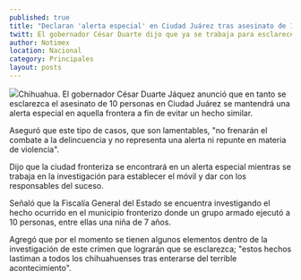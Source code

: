 ```yaml
---
published: true
title: "Declaran 'alerta especial' en Ciudad Juárez tras asesinato de 10 personas"
twitt: El gobernador César Duarte dijo que ya se trabaja para esclarecer el móvil y dar con los responsables.
author: Notimex
location: Nacional
category: Principales
layout: posts
---
```


![](http://i.imgur.com/DuYB3qVm.jpg)Chihuahua. El gobernador César Duarte Jáquez anunció que en tanto se esclarezca el asesinato de 10 personas en Ciudad Juárez se mantendrá una alerta especial en aquella frontera a fin de evitar un hecho similar.

Aseguró que este tipo de casos, que son lamentables, "no frenarán el combate a la delincuencia y no representa una alerta ni repunte en materia de violencia".

Dijo que la ciudad fronteriza se encontrará en un alerta especial mientras se trabaja en la investigación para establecer el móvil y dar con los responsables del suceso.

Señaló que la Fiscalía General del Estado se encuentra investigando el hecho ocurrido en el municipio fronterizo donde un grupo armado ejecutó a 10 personas, entre ellas una niña de 7 años.

Agregó que por el momento se tienen algunos elementos dentro de la investigación de este crimen que lograrán que se esclarezca; "estos hechos lastiman a todos los chihuahuenses tras enterarse del terrible acontecimiento".
